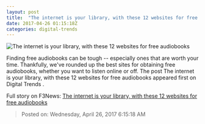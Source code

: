 ```yaml
---
layout: post
title:  "The internet is your library, with these 12 websites for free audiobooks"
date: 2017-04-26 01:15:18Z
categories: digital-trends
---
```


![The internet is your library, with these 12 websites for free audiobooks](http://icdn3.digitaltrends.com/image/shutterstock_236974753-1200x630-c.jpg)

Finding free audiobooks can be tough -- especially ones that are worth your time. Thankfully, we've rounded up the best sites for obtaining free audiobooks, whether you want to listen online or off. The post The internet is your library, with these 12 websites for free audiobooks appeared first on Digital Trends .


Full story on F3News: [The internet is your library, with these 12 websites for free audiobooks](http://www.f3nws.com/n/3rg3eD)

> Posted on: Wednesday, April 26, 2017 6:15:18 AM
